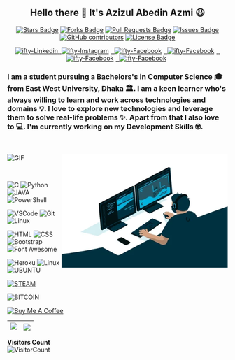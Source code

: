 <h2 align="center">Hello there 👋 It's Azizul Abedin Azmi 😃 </h2>

<div align="center">

<a href="https://github.com/azizulabedinazmi/awesome-github-profile-readme/stargazers"><img src="https://img.shields.io/github/stars/azizulabedinazmi/awesome-github-profile-readme" alt="Stars Badge"/></a>
<a href="https://github.com/azizulabedinazmi/awesome-github-profile-readme/network/members"><img src="https://img.shields.io/github/forks/azizulabedinazmi/awesome-github-profile-readme" alt="Forks Badge"/></a>
<a href="https://github.com/azizulabedinazmi/awesome-github-profile-readme/pulls"><img src="https://img.shields.io/github/issues-pr/azizulabedinazmi/awesome-github-profile-readme" alt="Pull Requests Badge"/></a>
<a href="https://github.com/azizulabedinazmi/awesome-github-profile-readme/issues"><img src="https://img.shields.io/github/issues/azizulabedinazmi/awesome-github-profile-readme" alt="Issues Badge"/></a>
<a href="https://github.com/azizulabedinazmi/awesome-github-profile-readme/graphs/contributors"><img alt="GitHub contributors" src="https://img.shields.io/github/contributors/azizulabedinazmi/awesome-github-profile-readme?color=2b9348"></a>
<a href="https://github.com/azizulabedinazmi/awesome-github-profile-readme/blob/master/LICENSE"><img src="https://img.shields.io/github/license/azizulabedinazmi/awesome-github-profile-readme?color=2b9348" alt="License Badge"/></a>

 </div>
  
 <p align="center">
  
  <a href="https://bd.linkedin.com/in/azizulabedin/" target="_blank">
  <img alt="ifty-Linkedin" src="https://cdn4.iconfinder.com/data/icons/social-messaging-ui-color-shapes-2-free/128/social-linkedin-circle-512.png" width="50" height="50" >
  </a>
    
  <a href="https://www.facebook.com/azizul.abedin.azmi" target="_blank">
 &nbsp;<img style="padding-right: 5px;" alt="ifty-Instagram" src="https://cdn4.iconfinder.com/data/icons/social-messaging-ui-color-shapes-2-free/128/social-facebook-circle-512.png" width="50" height="50" >
  </a>
  
  <a href="https://www.instagram.com/azizulabedin/" target="_blank">
  &nbsp;<img style="padding-right: 5px;" alt="ifty-Facebook" src="https://cdn2.iconfinder.com/data/icons/social-icons-33/128/Instagram-512.png" width="50"              height="50" >
  </a>
  
  <a href="https://www.snapchat.com/add/azizulabedin" target="_blank">
  &nbsp;<img style="padding-right: 5px;" alt="ifty-Facebook" src="https://cdn4.iconfinder.com/data/icons/social-messaging-ui-color-shapes-2-free/128/social-snapchat-circle-512.png" width="50" height="50" >
  </a>
  
  <a href="https://twitter.com/AzmiAbedin/" target="_blank">
  &nbsp;<img style="padding-right: 5px;" alt="ifty-Facebook" src="https://cdn4.iconfinder.com/data/icons/social-messaging-ui-color-shapes-2-free/128/social-twitter-circle-512.png" width="50" height="50" >
  </a>
  
  <a href="https://github.com/azizulabedinazmi/" target="_blank">
  &nbsp;<img style="padding-right: 5px;" alt="ifty-Facebook" src="https://cdn4.iconfinder.com/data/icons/social-media-logos-6/512/71-github-512.png" width="50" height="50" >
  </a>
</p>

### I am a student pursuing a Bachelors's in Computer Science 🎓 from East West University, Dhaka 🏛. I am a keen learner who's always willing to learn and work across technologies and domains 💡. I love to explore new technologies and leverage them to solve real-life problems ✨. Apart from that I also love to 💻. I'm currently working on my Development Skills 🤓.

<br>

<img align="right" height="260" width="380" alt="GIF" src="https://raw.githubusercontent.com/azizulabedinazmi/azizulabedinazmi/master/img/coders.gif" /> <img alt="GIF" height="260" width="380" src="https://raw.githubusercontent.com/azizulabedinazmi/azizulabedinazmi/master/img/NUX_Octodex.gif" />

<br>


![C](https://img.shields.io/badge/C%20-%23E34F26.svg?&style=for-the-badge&logo=C&logoColor=white)
![Python](https://img.shields.io/badge/python-3670A0?style=for-the-badge&logo=python&logoColor=ffdd54)
![JAVA](https://img.shields.io/badge/Java-ED8B00?style=for-the-badge&logo=openjdk&logoColor=white)
![PowerShell](https://img.shields.io/badge/PowerShell-5391FE?style=for-the-badge&logo=PowerShell&logoColor=white)

![VSCode](https://img.shields.io/badge/-vscode-00a8e8?style=for-the-badge&logo=visual-studio-code)
![Git](https://img.shields.io/badge/git%20-%23F05033.svg?&style=for-the-badge&logo=git&logoColor=white)
![Linux](https://img.shields.io/badge/-linux-772953?style=for-the-badge&logo=linux)

![HTML](https://img.shields.io/badge/html%20-%23E34F26.svg?&style=for-the-badge&logo=html5&logoColor=white)
![CSS](https://img.shields.io/badge/css%20-%231572B6.svg?&style=for-the-badge&logo=css3&logoColor=white)
![Bootstrap](https://img.shields.io/badge/bootstrap-%23563D7C.svg?style=for-the-badge&logo=bootstrap&logoColor=white)
![Font Awesome](https://img.shields.io/badge/Font_Awesome-339AF0?style=for-the-badge&logo=fontawesome&logoColor=white)

![Heroku](https://img.shields.io/badge/Heroku-430098?style=for-the-badge&logo=heroku&logoColor=white)
![Linux](https://img.shields.io/badge/Linux-FCC624?style=for-the-badge&logo=linux&logoColor=black)
![UBUNTU](https://img.shields.io/badge/Ubuntu-E95420?style=for-the-badge&logo=ubuntu&logoColor=white)

[![STEAM](https://img.shields.io/badge/Steam-000000?style=for-the-badge&logo=steam&logoColor=white)](https://steamcommunity.com/profiles/76561198863848211/)

![BITCOIN](https://img.shields.io/badge/Bitcoin-000000?style=for-the-badge&logo=bitcoin&logoColor=white)

<a href="https://www.buymeacoffee.com/azizulabedinazmi" target="_blank"><img src="https://cdn.buymeacoffee.com/buttons/v2/default-yellow.png" alt="Buy Me A Coffee" style="height: 60px !important;width: 217px !important;" ></a>


| <a href="https://github.com/azizulabedinazmi/github-readme-stats"><img align=cnter src="https://github-readme-stats.vercel.app/api?username=azizulabedinazmi&show_icons=true" /></a> | <a href="https://github.com/azizulabedinazmi/github-readme-stats"><img align="center" src="https://github-readme-stats.vercel.app/api/top-langs/?username=azizulabedinazmi&size_weight=0.5&count_weight=0.5" /></a> |
| ------------- | ------------- |

**Visitors Count**  
![VisitorCount](https://profile-counter.glitch.me/{azizulabedinazmi}/count.svg)
